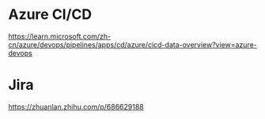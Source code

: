 # Azure CI/CD

https://learn.microsoft.com/zh-cn/azure/devops/pipelines/apps/cd/azure/cicd-data-overview?view=azure-devops

# Jira

https://zhuanlan.zhihu.com/p/686629188